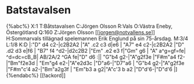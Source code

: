 # Batstavalsen

{%abc%}
X:1
T:Båtstavalsen
C:Jörgen Olsson
R:Vals
O:Västra Eneby, Östergötland
Q:160
Z:Jörgen Olsson [[jorgen@notvallens.se]]
H:Sommarvals tillägnad spelemannen Erik Englund på sin 75-årsdag.
M:3/4
L:1/8
K:D
|:"D" d4 c2-|c2B2A2 |"A" .c2 c3 d|e6 |
"A7" e4 c2-|c2B2A2 |"D" .d2 d3 e|f6 |
"B7" f4 ^d2-|d2c2B2 |"Em" .e2 e3 f|"Gm" g6 |
"A" a^g=gf=fe| ^d=dc=cB_B| AB/2A/2 ^GA fe|"D" d6 :||
"G"b4 g2-|"A"g2f3e |"F#m"a4 f2-|"Bm"f2e3d |
 "Em"g4 e2-|"A"e2d3c |"D"a6-|"D7"a6 |
"G"b4 g2-|"A"g2f3e |"F#m"c'4 a2-|"Bm"a2g3f |
 "Em"b3 a g2|"A"c'3 b a2 |"D"d'6-|"D"d'6 |]
{%endabc%}
[[!ackord]]


